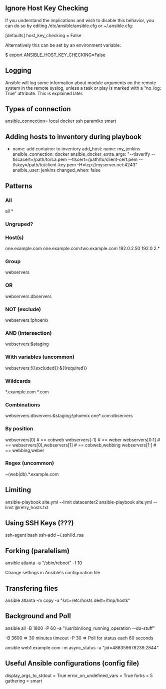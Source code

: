 ## Ignore Host Key Checking

If you understand the implications and wish to disable this behavior, you can do so by editing /etc/ansible/ansible.cfg or ~/.ansible.cfg:

[defaults]
host_key_checking = False

Alternatively this can be set by an environment variable:

$ export ANSIBLE_HOST_KEY_CHECKING=False

## Logging

Ansible will log some information about module arguments on the remote system in the remote syslog, unless a task or play is marked with a “no_log: True” attribute. This is explained later.

## Types of connection

ansible_connection=
	local
	docker
	ssh
	paramiko
	smart


## Adding hosts to inventory during playbook

- name: add container to inventory
  add_host:
    name: my_jenkins
    ansible_connection: docker
    ansible_docker_extra_args: "--tlsverify --tlscacert=/path/to/ca.pem --tlscert=/path/to/client-cert.pem --tlskey=/path/to/client-key.pem -H=tcp://myserver.net:4243"
    ansible_user: jenkins
  changed_when: false

## Patterns

### All

all
*

### Ungruped?

### Host(s)

one.example.com
one.example.com:two.example.com
192.0.2.50
192.0.2.*

### Group

webservers

### OR

webservers:dbservers

### NOT (exclude)

webservers:!phoenix

### AND (intersection)

webservers:&staging

### With variables (uncommon)

webservers:!{{excluded}}:&{{required}}

### Wildcards

*.example.com
*.com

### Combinations

webservers:dbservers:&staging:!phoenix
one*.com:dbservers

### By position

webservers[0]       # == cobweb
webservers[-1]      # == weber
webservers[0:1]     # == webservers[0],webservers[1]
                    # == cobweb,webbing
webservers[1:]      # == webbing,weber

### Regex (uncommon)

~(web|db).*\.example\.com

## Limiting

ansible-playbook site.yml --limit datacenter2
ansible-playbook site.yml --limit @retry_hosts.txt

## Using SSH Keys (???)

ssh-agent bash
ssh-add ~/.ssh/id_rsa

## Forking (paralelism)

ansible atlanta -a "/sbin/reboot" -f 10

Change settings in Ansible's configuration file

## Transfering files

ansible atlanta -m copy -a "src=/etc/hosts dest=/tmp/hosts"

## Background and Poll

ansible all -B 1800 -P 60 -a "/usr/bin/long_running_operation --do-stuff"

-B 3600 => 30 minutes timeout
-P 30 => Poll for status each 60 seconds

ansible web1.example.com -m async_status -a "jid=488359678239.2844"

## Useful Ansible configurations (config file)

display_args_to_stdout = True
error_on_undefined_vars = True
forks = 5
gathering = smart




